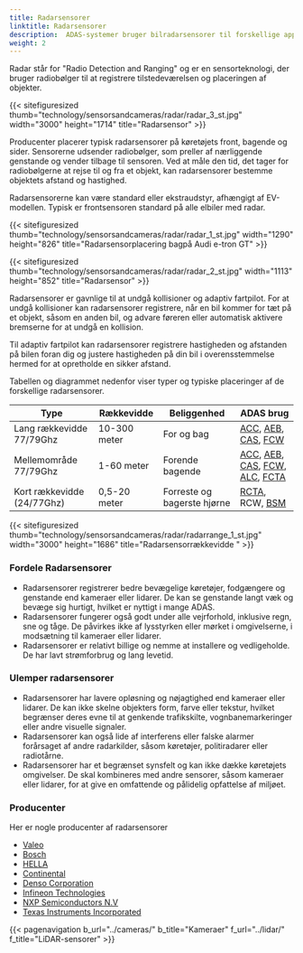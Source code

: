 ```yaml
---
title: Radarsensorer
linktitle: Radarsensorer
description:  ADAS-systemer bruger bilradarsensorer til forskellige applikationer, herunder kollisionsundgåelse, adaptiv fartpilot og detektering af blinde vinkler.
weight: 2
---
```

<!-- markdownlint-disable MD033 -->

Radar står for "Radio Detection and Ranging" og er en sensorteknologi, der bruger radiobølger til at registrere tilstedeværelsen og placeringen af objekter.

{{< sitefiguresized thumb="technology/sensorsandcameras/radar/radar_3_st.jpg" width="3000" height="1714" title="Radarsensor" >}}

Producenter placerer typisk radarsensorer på køretøjets front, bagende og sider. Sensorerne udsender radiobølger, som preller af nærliggende genstande og vender tilbage til sensoren. Ved at måle den tid, det tager for radiobølgerne at rejse til og fra et objekt, kan radarsensorer bestemme objektets afstand og hastighed.

Radarsensorerne kan være standard eller ekstraudstyr, afhængigt af EV-modellen. Typisk er frontsensoren standard på alle elbiler med radar.

{{< sitefiguresized thumb="technology/sensorsandcameras/radar/radar_1_st.jpg" width="1290" height="826" title="Radarsensorplacering bagpå Audi e-tron GT" >}}

{{< sitefiguresized thumb="technology/sensorsandcameras/radar/radar_2_st.jpg" width="1113" height="852" title="Radarsensor" >}}

Radarsensorer er gavnlige til at undgå kollisioner og adaptiv fartpilot.
For at undgå kollisioner kan radarsensorer registrere, når en bil kommer for tæt på et objekt, såsom en anden bil, og advare føreren eller automatisk aktivere bremserne for at undgå en kollision.

Til adaptiv fartpilot kan radarsensorer registrere hastigheden og afstanden på bilen foran dig og justere hastigheden på din bil i overensstemmelse hermed for at opretholde en sikker afstand.

Tabellen og diagrammet nedenfor viser typer og typiske placeringer af de forskellige radarsensorer.

<table class="table table-striped border">
<hoved>
     <tr>
         <th>
             Type
         </th>
         <th>
             Rækkevidde
         </th>
         <th>
             Beliggenhed
         </th>
         <th>
             ADAS brug
         </th>
     </tr>
</thead>
<tbody>
<tr>
     <td>
         Lang rækkevidde 77/79Ghz
     </td>
     <td>
         10-300 meter
     </td>
     <td>
         For og bag
     </td>
     <td>
         <a href="../../driverassistance/adaptivecruisecontrol/">ACC</a>,
         <a href="../../driverassistance/automaticemergencybraking/">AEB</a>,
         <a href="../../driverassistance/collisionavoidancesystems/">CAS</a>,
         <a href="../../driverassistance/forwardcollisionwarning/">FCW</a>
     </td>
</tr>
<tr>
     <td>
         Mellemområde 77/79Ghz
     </td>
     <td>
         1-60 meter
     </td>
     <td>
         Forende bagende
     </td>
     <td>
         <a href="../../driverassistance/adaptivecruisecontrol/">ACC</a>,
         <a href="../../driverassistance/automaticemergencybraking/">AEB</a>,
         <a href="../../driverassistance/collisionavoidancesystems/">CAS</a>,
         <a href="../../driverassistance/forwardcollisionwarning/">FCW</a>,
         <a href="../../driverassistance/automatedlanechange/">ALC</a>,
         <a href="../../driverassistance/frontcrosstrafficassist/">FCTA</a>
     </td>
</tr>
<tr>
     <td>
         Kort rækkevidde (24/77Ghz)
     </td>
     <td>
         0,5-20 meter
     </td>
     <td>
         Forreste og bagerste hjørne
     </td>
     <td>
          <a href="../../driverassistance/rearcrosstrafficalert/">RCTA</a>,
             RCW,
                 <a href="../../driverassistance/blindspotmonitoring/">BSM</a>
     </td>
</tr>

</tbody>

</table>

{{< sitefiguresized thumb="technology/sensorsandcameras/radar/radarrange_1_st.jpg" width="3000" height="1686" title="Radarsensorrækkevidde " >}}


### Fordele Radarsensorer

- Radarsensorer registrerer bedre bevægelige køretøjer, fodgængere og genstande end kameraer eller lidarer. De kan se genstande langt væk og bevæge sig hurtigt, hvilket er nyttigt i mange ADAS.
- Radarsensorer fungerer også godt under alle vejrforhold, inklusive regn, sne og tåge. De påvirkes ikke af lysstyrken eller mørket i omgivelserne, i modsætning til kameraer eller lidarer.
- Radarsensorer er relativt billige og nemme at installere og vedligeholde. De har lavt strømforbrug og lang levetid.

### Ulemper radarsensorer

- Radarsensorer har lavere opløsning og nøjagtighed end kameraer eller lidarer. De kan ikke skelne objekters form, farve eller tekstur, hvilket begrænser deres evne til at genkende trafikskilte, vognbanemarkeringer eller andre visuelle signaler.
- Radarsensorer kan også lide af interferens eller falske alarmer forårsaget af andre radarkilder, såsom køretøjer, politiradarer eller radiotårne.
- Radarsensorer har et begrænset synsfelt og kan ikke dække køretøjets omgivelser. De skal kombineres med andre sensorer, såsom kameraer eller lidarer, for at give en omfattende og pålidelig opfattelse af miljøet.

### Producenter

Her er nogle producenter af radarsensorer

- [Valeo](https://www.valeo.com/da/)
- [Bosch](https://www.bosch-mobility.com/en/solutions/sensors/front-radar-sensor/)
- [HELLA](https://www.hella.com/partnerworld/us/Product-range/ADAS-Transforming-the-automotive-industry-47101/)
- [Continental](https://www.continental-automotive.com/da/components/radars.html)
- [Denso Corporation](https://www.denso.com/global/en/driven-base/feature/mobility/)
- [Infineon Technologies](https://www.infineon.com/cms/en/product/sensor/radar-sensors/)
- [NXP Semiconductors N.V](https://www.nxp.com/applications/automotive/adas-and-safe-driving/automotive-radar-systems:RADAR-SYSTEMS)
- [Texas Instruments Incorporated](https://www.ti.com/sensors/mmwave-radar/overview.html)

{{< pagenavigation b_url="../cameras/" b_title="Kameraer" f_url="../lidar/" f_title="LiDAR-sensorer" >}}